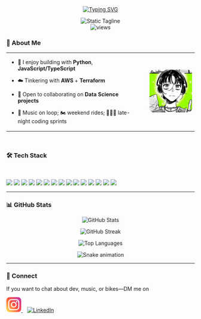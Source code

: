 <!-- Profile Header -->
<div align="center">
  
  <!-- Typing Intro -->
  <a href="https://git.io/typing-svg">
    <img src="https://readme-typing-svg.herokuapp.com?size=26&duration=2800&pause=600&center=true&vCenter=true&width=700&lines=Hey+there!+I'm+Nimrat+%F0%9F%91%8B" alt="Typing SVG" />
  </a>
<br>
<!-- Static Tagline as SVG -->
<p align="center">
  <img src="https://readme-typing-svg.herokuapp.com?size=16&duration=1&pause=100000000&color=FFB6C1&center=true&vCenter=true&width=700&lines=Biker+🏍️+Coder+💻+Melophile+🎵" alt="Static Tagline" />
  <br>
  <img src="https://komarev.com/ghpvc/?username=atwalnimrat&label=Profile%20views&color=0e75b6&style=flat" alt="views" />
</p>

  
</div>


### 👋 About Me

<table align="center">
  <tr>
    <td style="vertical-align: top; width: 70%;">
      
- 🧠 I enjoy building with <b>Python</b>, <b>JavaScript/TypeScript</b>  
- ☁️ Tinkering with <b>AWS</b> + <b>Terraform</b>  
- 🤝 Open to collaborating on <b>Data Science projects</b>  
- 🎵 Music on loop; 🏍️ weekend rides; 👩🏻‍💻 late-night coding sprints  

    </td>
    <td style="width: 30%; padding-left: 30px;">
      <img src="assets/koga-san.jpg" alt="koga" width="200" style="border-radius: 12px;" />
    </td>
  </tr>
</table>

<br>


### 🛠️ Tech Stack
<br>
<p>
  <!-- Languages & Core -->
  <img src="https://img.shields.io/badge/Python-3776AB?logo=python&logoColor=white&style=for-the-badge" />
  <img src="https://img.shields.io/badge/JavaScript-F7DF1E?logo=javascript&logoColor=000&style=for-the-badge" />
  <img src="https://img.shields.io/badge/TypeScript-3178C6?logo=typescript&logoColor=white&style=for-the-badge" />
  
  <!-- Frameworks & Tools -->
  <img src="https://img.shields.io/badge/Node.js-339933?logo=node.js&logoColor=white&style=for-the-badge" />
  <img src="https://img.shields.io/badge/React-20232a?logo=react&logoColor=61DAFB&style=for-the-badge" />
  <img src="https://img.shields.io/badge/Next.js-000000?logo=next.js&logoColor=white&style=for-the-badge" />
  
  <!-- Cloud & Infra -->
  <img src="https://img.shields.io/badge/AWS-232F3E?logo=amazon-aws&logoColor=FF9900&style=for-the-badge" />
  <img src="https://img.shields.io/badge/Terraform-7B42BC?logo=terraform&logoColor=white&style=for-the-badge" />
  
  <!-- Databases -->
  <img src="https://img.shields.io/badge/PostgreSQL-4169E1?logo=postgresql&logoColor=white&style=for-the-badge" />
  
  <!-- Dev Tools -->
  <img src="https://img.shields.io/badge/Git-F05032?logo=git&logoColor=white&style=for-the-badge" />
  <img src="https://img.shields.io/badge/Linux-FCC624?logo=linux&logoColor=000&style=for-the-badge" />
  
  <!-- Data Science / Automation -->
  <img src="https://img.shields.io/badge/Selenium-43B02A?logo=selenium&logoColor=white&style=for-the-badge" />
  <img src="https://img.shields.io/badge/Pandas-150458?logo=pandas&logoColor=white&style=for-the-badge" />
  <img src="https://img.shields.io/badge/NumPy-013243?logo=numpy&logoColor=white&style=for-the-badge" />
  <img src="https://img.shields.io/badge/Matplotlib-11557c?logo=plotly&logoColor=white&style=for-the-badge" />
</p>


---

### 📊 GitHub Stats
<div align="center">
  
  <img 
    src="https://github-readme-stats.vercel.app/api?username=atwalnimrat&show_icons=true&theme=radical"
    alt="GitHub Stats" height="165" />
  
  <img 
    src="https://github-readme-streak-stats.herokuapp.com?user=atwalnimrat&theme=dark&hide_border=false"
    alt="GitHub Streak" height="165" />
  
  <img
    src="https://github-readme-stats.vercel.app/api/top-langs/?username=atwalnimrat&layout=compact&theme=tokyonight"
    alt="Top Languages" height="165" />
</div>

<p align="center">
  <img src="https://raw.githubusercontent.com/atwalnimrat/atwalnimrat/output/snake.svg" alt="Snake animation" />
</p>


---

### 💬 Connect
If you want to chat about dev, music, or bikes—DM me on 

  <!-- Socials -->
  <a href="https://www.instagram.com/nimratkauratwal/">
    <img src="assets/instagram.png" alt="Instagram" width="40" height="40"/>
  </a>
  &nbsp;&nbsp;
  <a href="https://www.linkedin.com/in/nimrat-atwal-1536a1270">
    <img src="https://cdn.jsdelivr.net/gh/devicons/devicon/icons/linkedin/linkedin-original.svg" alt="LinkedIn" width="40" height="40"/>
  </a>



<!-- <img src="https://raw.githubusercontent.com/atwalnimrat/atwalnimrat/main/assets/banner.gif" width="100%" -->
